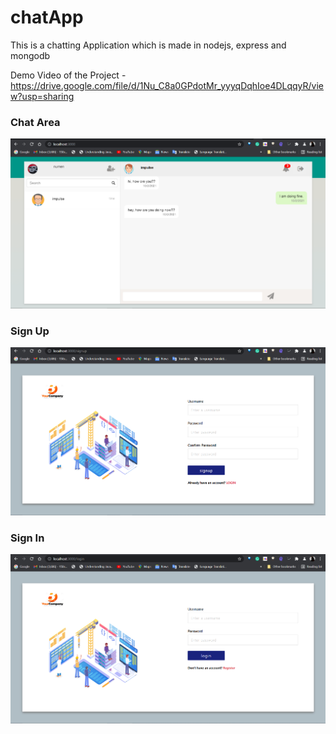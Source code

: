 # chatApp

This is a chatting Application which is made in nodejs, express and mongodb

Demo Video of the Project - https://drive.google.com/file/d/1Nu_C8a0GPdotMr_yyyqDqhIoe4DLqqyR/view?usp=sharing

<h3>Chat Area</h3>

![Chat Area](https://github.com/iabhishek15/WebsiteImage/blob/main/chat.png)

<h3>Sign Up</h3>

![sign Up](https://github.com/iabhishek15/WebsiteImage/blob/main/signUpChat.png)

<h3>Sign In</h3>

![sign In](https://github.com/iabhishek15/WebsiteImage/blob/main/SingInChat.png)

